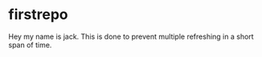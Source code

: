 # firstrepo
Hey my name is jack.
This is done to prevent multiple refreshing in a short span of time.
